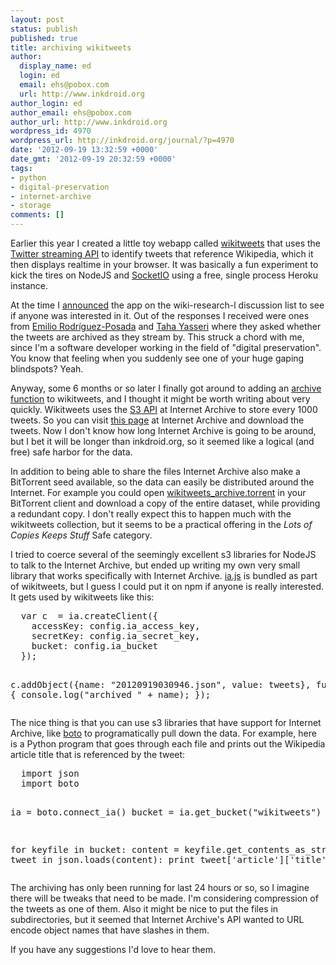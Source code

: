 ```yaml
---
layout: post
status: publish
published: true
title: archiving wikitweets
author:
  display_name: ed
  login: ed
  email: ehs@pobox.com
  url: http://www.inkdroid.org
author_login: ed
author_email: ehs@pobox.com
author_url: http://www.inkdroid.org
wordpress_id: 4970
wordpress_url: http://inkdroid.org/journal/?p=4970
date: '2012-09-19 13:32:59 +0000'
date_gmt: '2012-09-19 20:32:59 +0000'
tags:
- python
- digital-preservation
- internet-archive
- storage
comments: []
---
```


<p>Earlier this year I created a little toy webapp called <a href="http://wikitweets.herokuapp.com">wikitweets</a> that uses the <a href="https://dev.twitter.com/docs/api/1.1/post/statuses/filter">Twitter streaming API</a> to identify tweets that reference Wikipedia, which it then displays realtime in your browser. It was basically a fun experiment to kick the tires on NodeJS and <a href="http://socket.io/">SocketIO</a> using a free, single process Heroku instance.</p>
<p>At the time I <a href="http://lists.wikimedia.org/pipermail/wiki-research-l/2012-April/001982.html">announced</a> the app on the wiki-research-l discussion list to see if anyone was interested in it. Out of the responses I received were ones from <a href="http://lists.wikimedia.org/pipermail/wiki-research-l/2012-April/001985.html">Emilio Rodríguez-Posada</a> and <a href="http://lists.wikimedia.org/pipermail/wiki-research-l/2012-April/001989.html">Taha Yasseri</a> where they asked whether the tweets are archived as they stream by. This struck a chord with me, since I'm a software developer working in the field of "digital preservation". You know that feeling when you suddenly see one of your huge gaping blindspots? Yeah.</p>
<p>Anyway, some 6 months or so later I finally got around to adding an <a href="https://github.com/edsu/wikitweets/blob/master/app.js#L131">archive function</a> to wikitweets, and I thought it might be worth writing about very quickly. Wikitweets uses the <a href="http://archive.org/help/abouts3.txt">S3 API</a> at Internet Archive to store every 1000 tweets. So you can visit <a href="http://archive.org/details/wikitweets">this page</a> at Internet Archive and download the tweets. Now I don't know how long Internet Archive is going to be around, but I bet it will be longer than inkdroid.org, so it seemed like a logical (and free) safe harbor for the data. </p>
<p>In addition to being able to share the files Internet Archive also make a BitTorrent seed available, so the data can easily be distributed around the Internet. For example you could open <a href="http://archive.org/download/wikitweets/wikitweets_archive.torrent">wikitweets_archive.torrent</a> in your BitTorrent client and download a copy of the entire dataset, while providing a redundant copy. I don't really expect this to happen much with the wikitweets collection, but it seems to be a practical offering in the <em>Lots of Copies Keeps Stuff</em> Safe category.</p>
<p>I tried to coerce several of the seemingly excellent s3 libraries for NodeJS to talk to the Internet Archive, but ended up writing my own very small library that works specifically with Internet Archive. <a href="https://github.com/edsu/wikitweets/blob/master/lib/ia.js">ia.js</a> is bundled as part of wikitweets, but I guess I could put it on npm if anyone is really interested. It gets used by wikitweets like this:</p>
<pre lang="javascript">
  var c  = ia.createClient({
    accessKey: config.ia_access_key,
    secretKey: config.ia_secret_key,
    bucket: config.ia_bucket
  });

  c.addObject({name: "20120919030946.json", value: tweets}, function() {
    console.log("archived " + name);
  });
</pre>
<p>The nice thing is that you can use s3 libraries that have support for Internet Archive, like <a href="https://github.com/boto/boto">boto</a> to programatically pull down the data. For example, here is a Python program that goes through each file and prints out the Wikipedia article title that is referenced by the tweet:</p>
<pre lang="python">
  import json
  import boto

  ia = boto.connect_ia()
  bucket = ia.get_bucket("wikitweets")

  for keyfile in bucket:
      content = keyfile.get_contents_as_string()
      for tweet in json.loads(content):
          print tweet['article']['title']
</pre>
<p>The archiving has only been running for last 24 hours or so, so I imagine there will be tweaks that need to be made. I'm considering compression of the tweets as one of them. Also it might be nice to put the files in subdirectories, but it seemed that Internet Archive's API wanted to URL encode object names that have slashes in them. </p>
<p>If you have any suggestions I'd love to hear them.</p>
